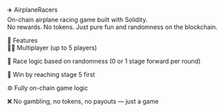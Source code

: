 ✈️ AirplaneRacers     
On-chain airplane racing game built with Solidity.   
No rewards. No tokens. Just pure fun and randomness on the blockchain.      
    
🧩 Features   
👨‍✈️ Multiplayer (up to 5 players)     
     
🔄 Race logic based on randomness (0 or 1 stage forward per round)

🏁 Win by reaching stage 5 first 
     
⚙️ Fully on-chain game logic  
  
❌ No gambling, no tokens, no payouts — just a game  
  
